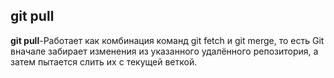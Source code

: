 ## git pull

**git pull**-Работает как комбинация команд git fetch и git merge, то есть Git вначале забирает изменения из указанного удалённого репозитория, а затем пытается слить их с текущей веткой.